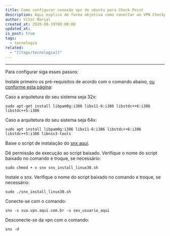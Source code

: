 ```yaml
---
title: Como configurar conexão vpn do ubuntu para Check Point
description: Aqui explico de forma objetiva como conectar ao VPN Checkpoint no ubuntu. Com poucas mudanças, serve para outras distribuições também.
author: Vítor Marçal
created_at: 2020-08-19T00:00:00
updated_at: 
is_post: true
tags:
  - tecnologia
related:
  - "[[tags/tecnologia]]"
---
```

----

Para configurar siga esses passos:

Instale primeiro os pré-requisitos de acordo com o comando abaixo, [ou conforme esta página](https://supportcenter.checkpoint.com/supportcenter/portal?eventSubmit_doGoviewsolutiondetails=&solutionid=sk65210):

Caso a arquitetura do seu sistema seja 32x:

```shell
sudo apt-get install libpam0g:i386 libx11-6:i386 libstdc++6:i386 libstdc++5:i386
```
 
 Caso a arquitetura do seu sistema seja 64x:

```shell
sudo apt install libpam0g:i386 libx11-6:i386 libstdc++6:i386 libstdc++5:i386 libnss3-tools
```

Baixe o script de instalação do [snx aqui](https://supportcenter.checkpoint.com/supportcenter/portal/user/anon/page/default.psml/media-type/html?action=portlets.DCFileAction&eventSubmit_doGetdcdetails=&fileid=22824 "Página de download do SNX").

Dê permissão de execução ao script baixado. Verifique o nome do script baixado no comando e troque, se necessário:

```shell
sudo chmod + x snx snx_install_linux30.sh

```

  Instale o snx. Verifique o nome do script baixado no comando e troque, se necessário:
  
```shell
sudo ./snx_install_linux30.sh

```

 Conecte-se com o comando:
 
```shell
snx -s sua.vpn.aqui.com.br -u seu_usuario_aqui

```
 
Desconecte-se da vpn com o comando:  

```shell
snx -d

```
